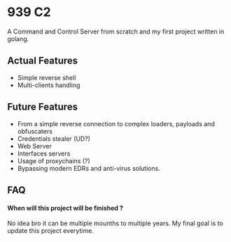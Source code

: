 
# 939 C2

A Command and Control Server from scratch and my first project written in golang.

## Actual Features
- Simple reverse shell
- Multi-clients handling 

## Future Features

- From a simple reverse connection to complex loaders, payloads and obfuscaters
- Credentials stealer (UD?)
- Web Server
- Interfaces servers
- Usage of proxychains (?)
- Bypassing modern EDRs and anti-virus solutions.


## FAQ

#### When will this project will be finished ?

No idea bro it can be multiple mounths to multiple years. My final goal is to update this project everytime.


